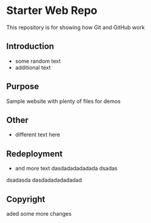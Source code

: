 # Starter Web Repo

This repository is for showing how Git and GitHub work

## Introduction

- some random text
- additional text

## Purpose

Sample website with plenty of files for demos

## Other
- different text here

## Redeployment
- and more text   dasdadadadadada
dsadas

dsadasda
dasdadadadadadad

## Copyright

aded some more changes